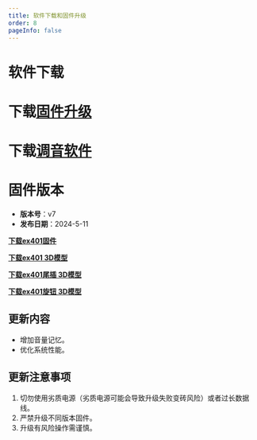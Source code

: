 ```yaml
---
title: 软件下载和固件升级
order: 8
pageInfo: false
---
```

# 软件下载
# 下载[固件升级](https://likeyou156156.online:9000/lky/tools/MV_Assisant_Tools_2021_V3.0.9T(2023.05.29).exe)
# 下载[调音软件](https://likeyou156156.online:9000/lky/tools/ACPWorkbench_24bit.exe)

# 固件版本

- **版本号**：v7
- **发布日期**：2024-5-11



**[下载ex401固件](https://likeyou156156.online:9000/lky/EX/EX401/bin/B2_EX401_V7.mva)**

**[下载ex401 3D模型](https://likeyou156156.online:9000/lky/3D/EX401.step)**

**[下载ex401尾插 3D模型](https://likeyou156156.online:9000/lky/3D/EX401wc.step)**

**[下载ex401旋钮 3D模型](https://likeyou156156.online:9000/lky/3D/EX401xn.step)**


## 更新内容
- 增加音量记忆。
- 优化系统性能。

## 更新注意事项
1. 切勿使用劣质电源（劣质电源可能会导致升级失败变砖风险）或者过长数据线。
2. 严禁升级不同版本固件。
3. 升级有风险操作需谨慎。
